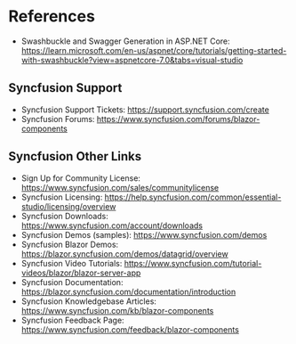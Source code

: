 # References

* Swashbuckle and Swagger Generation in ASP.NET Core:  https://learn.microsoft.com/en-us/aspnet/core/tutorials/getting-started-with-swashbuckle?view=aspnetcore-7.0&tabs=visual-studio

## Syncfusion Support
* Syncfusion Support Tickets:  https://support.syncfusion.com/create
* Syncfusion Forums:  https://www.syncfusion.com/forums/blazor-components

## Syncfusion Other Links
* Sign Up for Community License: https://www.syncfusion.com/sales/communitylicense
* Syncfusion Licensing:  https://help.syncfusion.com/common/essential-studio/licensing/overview
* Syncfusion Downloads: https://www.syncfusion.com/account/downloads
* Syncfusion Demos (samples): https://www.syncfusion.com/demos
* Syncfusion Blazor Demos:  https://blazor.syncfusion.com/demos/datagrid/overview
* Syncfusion Video Tutorials:  https://www.syncfusion.com/tutorial-videos/blazor/blazor-server-app
* Syncfusion Documentation:  https://blazor.syncfusion.com/documentation/introduction
* Syncfusion Knowledgebase Articles:  https://www.syncfusion.com/kb/blazor-components
* Syncfusion Feedback Page:  https://www.syncfusion.com/feedback/blazor-components
